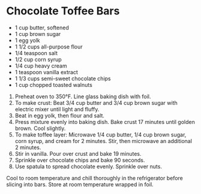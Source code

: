 # Chocolate Toffee Bars

- 1 cup butter, softened
- 1 cup brown sugar
- 1 egg yolk
- 1 1/2 cups all-purpose flour
- 1/4 teaspoon salt
- 1/2 cup corn syrup
- 1/4 cup heavy cream
- 1 teaspoon vanilla extract
- 1 1/3 cups semi-sweet chocolate chips
- 1 cup chopped toasted walnuts

1. Preheat oven to 350&deg;F. Line glass baking dish with foil.
2. To make crust: Beat 3/4 cup butter and 3/4 cup brown sugar with electric mixer until light and fluffy.
3. Beat in egg yolk, then flour and salt. 
4. Press mixture evenly into baking dish. Bake crust 17 minutes until golden brown. Cool slightly.
5. To make toffee layer: Microwave 1/4 cup butter, 1/4 cup brown sugar, corn syrup, and cream for 2 minutes. Stir, then microwave an additional 2 minutes.
6. Stir in vanilla. Pour over crust and bake 19 minutes.
7. Sprinkle over chocolate chips and bake 90 seconds.
8. Use spatula to spread chocolate evenly. Sprinkle over nuts.

Cool to room temperature and chill thoroughly in the refrigerator before slicing into bars. Store at room temperature wrapped in foil.